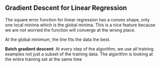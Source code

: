 ## Gradient Descent for Linear Regression

The square error function for linear regression has a convex shape, only one local minima which is the global minima. This is a nice feature because we are not worried the function will converge at the wrong place. 

At the global minimum, the line fits the data the best. 

**Batch gradient descent**: At every step of the algorithm, we use all training examples not just a subset of the training data. The algorithm is looking at the entire training set at the same time





